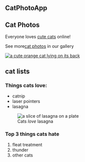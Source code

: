 <html>
<body
<main>
 <section>
  <h1>CatPhotoApp</h1>
  <h2>Cat Photos</h2>
  <!-- TODO: Addlink to cat photos -->
  <p>Everyone loves <a href="https://cdn.freecodecamp.org/curriculum/cat-photo-app/running-cats.jpg">cute cats<a/> online!</p>
  <p>See more<a href="https://freecatphotoapp.com" target="_blank">cat photos</a> in our gallery</p>
 <a href="https://freecatphotoapp.com"> <img src="https://cdn.freecodecamp.org/curriculum/cat-photo-app/relaxing-cat.jpg" alt=" a cute orange cat lying on its back"></a>
   <section>
    <h2> cat lists </h2>
    <h3>Things cats love:</h3>
    <ul>
     <li>catnip</li>
     <li>laser pointers</li>
     <li>lasagna</li>
    </ul>
    <figure>
    <img src="https://cdn.freecodecamp.org/curriculum/cat-photo-app/lasagna.jpg" alt="a slice of lasagna on a plate"><figcaption>Cats<em> love</em> lasagna</figcaption>
    </figure>
    <h3>Top 3 things cats hate</h3>
    <ol>
     <li>fleat treatment</li>
     <li>thunder</li>
     <li>other cats</li>
    </ol>
    <figure>
   </section>
</main>
